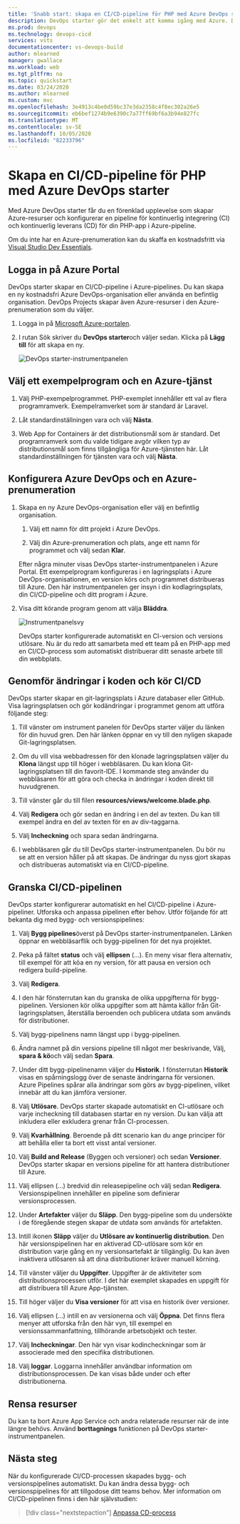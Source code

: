 ```yaml
---
title: 'Snabb start: skapa en CI/CD-pipeline för PHP med Azure DevOps starter'
description: DevOps starter gör det enkelt att komma igång med Azure. Det hjälper dig att starta en app på en Azure-tjänst med några enkla få steg.
ms.prod: devops
ms.technology: devops-cicd
services: vsts
documentationcenter: vs-devops-build
author: mlearned
manager: gwallace
ms.workload: web
ms.tgt_pltfrm: na
ms.topic: quickstart
ms.date: 03/24/2020
ms.author: mlearned
ms.custom: mvc
ms.openlocfilehash: 3e4913c4be0d59bc37e3da2358c4f8ec302a26e5
ms.sourcegitcommit: eb6bef1274b9e6390c7a77ff69bf6a3b94e827fc
ms.translationtype: MT
ms.contentlocale: sv-SE
ms.lasthandoff: 10/05/2020
ms.locfileid: "82233796"
---
```

# <a name="create-a-cicd-pipeline-for-php-with-azure-devops-starter"></a>Skapa en CI/CD-pipeline för PHP med Azure DevOps starter

Med Azure DevOps starter får du en förenklad upplevelse som skapar Azure-resurser och konfigurerar en pipeline för kontinuerlig integrering (CI) och kontinuerlig leverans (CD) för din PHP-app i Azure-pipeline.  

Om du inte har en Azure-prenumeration kan du skaffa en kostnadsfritt via [Visual Studio Dev Essentials](https://visualstudio.microsoft.com/dev-essentials/).

## <a name="sign-in-to-the-azure-portal"></a>Logga in på Azure Portal

 DevOps starter skapar en CI/CD-pipeline i Azure-pipelines. Du kan skapa en ny kostnadsfri Azure DevOps-organisation eller använda en befintlig organisation. DevOps Projects skapar även Azure-resurser i den Azure-prenumeration som du väljer.

1. Logga in på [Microsoft Azure-portalen](https://portal.azure.com).

1. I rutan Sök skriver du **DevOps starter**och väljer sedan. Klicka på **Lägg till** för att skapa en ny.

    ![DevOps starter-instrumentpanelen](_img/azure-devops-starter-aks/search-devops-starter.png) 

## <a name="select-a-sample-application-and-azure-service"></a>Välj ett exempelprogram och en Azure-tjänst

1. Välj PHP-exempelprogrammet. PHP-exemplet innehåller ett val av flera programramverk. Exempelramverket som är standard är Laravel.
        
1. Låt standardinställningen vara och välj **Nästa**.  

1. Web App for Containers är det distributionsmål som är standard. Det programramverk som du valde tidigare avgör vilken typ av distributionsmål som finns tillgängliga för Azure-tjänsten här.  Låt standardinställningen för tjänsten vara och välj **Nästa**.
 
## <a name="configure-azure-devops-and-an-azure-subscription"></a>Konfigurera Azure DevOps och en Azure-prenumeration 

1. Skapa en ny Azure DevOps-organisation eller välj en befintlig organisation. 

    1. Välj ett namn för ditt projekt i Azure DevOps. 
    
    1. Välj din Azure-prenumeration och plats, ange ett namn för programmet och välj sedan **Klar**.  
    
    Efter några minuter visas DevOps starter-instrumentpanelen i Azure Portal. Ett exempelprogram konfigureras i en lagringsplats i Azure DevOps-organisationen, en version körs och programmet distribueras till Azure. Den här instrumentpanelen ger insyn i din kodlagringsplats, din CI/CD-pipeline och ditt program i Azure.  
        
2. Visa ditt körande program genom att välja **Bläddra**.

    ![Instrumentpanelsvy](_img/azure-devops-project-php/dashboardnopreview.png) 
    
   DevOps starter konfigurerade automatiskt en CI-version och versions utlösare.  Nu är du redo att samarbeta med ett team på en PHP-app med en CI/CD-process som automatiskt distribuerar ditt senaste arbete till din webbplats.

## <a name="commit-code-changes-and-execute-cicd"></a>Genomför ändringar i koden och kör CI/CD

 DevOps starter skapar en git-lagringsplats i Azure databaser eller GitHub. Visa lagringsplatsen och gör kodändringar i programmet genom att utföra följande steg:

1. Till vänster om instrument panelen för DevOps starter väljer du länken för din huvud gren. Den här länken öppnar en vy till den nyligen skapade Git-lagringsplatsen.

1. Om du vill visa webbadressen för den klonade lagringsplatsen väljer du **Klona** längst upp till höger i webbläsaren. Du kan klona Git-lagringsplatsen till din favorit-IDE. I kommande steg använder du webbläsaren för att göra och checka in ändringar i koden direkt till huvudgrenen.

1. Till vänster går du till filen **resources/views/welcome.blade.php**.

1. Välj **Redigera** och gör sedan en ändring i en del av texten.  Du kan till exempel ändra en del av texten för en av div-taggarna.

1. Välj **Incheckning** och spara sedan ändringarna.

1. I webbläsaren går du till DevOps starter-instrumentpanelen. Du bör nu se att en version håller på att skapas. De ändringar du nyss gjort skapas och distribueras automatiskt via en CI/CD-pipeline.

## <a name="examine-the-cicd-pipeline"></a>Granska CI/CD-pipelinen

 DevOps starter konfigurerar automatiskt en hel CI/CD-pipeline i Azure-pipeliner. Utforska och anpassa pipelinen efter behov. Utför följande för att bekanta dig med bygg- och versionspipelines:

1. Välj **Bygg pipelines**överst på DevOps starter-instrumentpanelen. Länken öppnar en webbläsarflik och bygg-pipelinen för det nya projektet.

1. Peka på fältet **status** och välj **ellipsen** (...). En meny visar flera alternativ, till exempel för att köa en ny version, för att pausa en version och redigera build-pipeline.

1. Välj **Redigera**.

1. I den här fönsterrutan kan du granska de olika uppgifterna för bygg-pipelinen. Versionen kör olika uppgifter som att hämta källor från Git-lagringsplatsen, återställa beroenden och publicera utdata som används för distributioner.

1. Välj bygg-pipelinens namn längst upp i bygg-pipelinen.

1. Ändra namnet på din versions pipeline till något mer beskrivande, Välj, **spara & kö**och välj sedan **Spara**.

1. Under ditt bygg-pipelinenamn väljer du **Historik**.  I fönsterrutan **Historik** visas en spårningslogg över de senaste ändringarna för versionen. Azure Pipelines spårar alla ändringar som görs av bygg-pipelinen, vilket innebär att du kan jämföra versioner.

1. Välj **Utlösare**. DevOps starter skapade automatiskt en CI-utlösare och varje incheckning till databasen startar en ny version. Du kan välja att inkludera eller exkludera grenar från CI-processen.

1. Välj **Kvarhållning**. Beroende på ditt scenario kan du ange principer för att behålla eller ta bort ett visst antal versioner.

1. Välj **Build and Release** (Byggen och versioner) och sedan **Versioner**.  DevOps starter skapar en versions pipeline för att hantera distributioner till Azure.

1. Välj ellipsen (...) bredvid din releasepipeline och välj sedan **Redigera**. Versionspipelinen innehåller en pipeline som definierar versionsprocessen. 

12. Under **Artefakter** väljer du **Släpp**. Den bygg-pipeline som du undersökte i de föregående stegen skapar de utdata som används för artefakten. 

1. Intill ikonen **Släpp** väljer du **Utlösare av kontinuerlig distribution**. Den här versionspipelinen har en aktiverad CD-utlösare som kör en distribution varje gång en ny versionsartefakt är tillgänglig. Du kan även inaktivera utlösaren så att dina distributioner kräver manuell körning. 

1. Till vänster väljer du **Uppgifter**. Uppgifter är de aktiviteter som distributionsprocessen utför. I det här exemplet skapades en uppgift för att distribuera till Azure App-tjänsten.

1. Till höger väljer du **Visa versioner** för att visa en historik över versioner.

1. Välj ellipsen (...) intill en av versionerna och välj **Öppna**. Det finns flera menyer att utforska från den här vyn, till exempel en versionssammanfattning, tillhörande arbetsobjekt och tester.

1. Välj **Incheckningar**. Den här vyn visar kodincheckningar som är associerade med den specifika distributionen. 

1. Välj **loggar**. Loggarna innehåller användbar information om distributionsprocessen. De kan visas både under och efter distributionerna.

## <a name="clean-up-resources"></a>Rensa resurser

Du kan ta bort Azure App Service och andra relaterade resurser när de inte längre behövs. Använd **borttagnings** funktionen på DevOps starter-instrumentpanelen.

## <a name="next-steps"></a>Nästa steg

När du konfigurerade CI/CD-processen skapades bygg- och versionspipelines automatiskt. Du kan ändra dessa bygg- och versionspipelines för att tillgodose ditt teams behov. Mer information om CI/CD-pipelinen finns i den här självstudien:

> [!div class="nextstepaction"]
> [Anpassa CD-process](https://docs.microsoft.com/azure/devops/pipelines/release/define-multistage-release-process?view=vsts)
